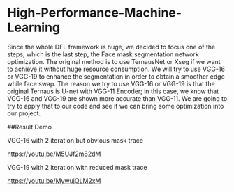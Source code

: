# High-Performance-Machine-Learning
Since the whole DFL framework is huge, we decided to focus one of the steps, which is
the last step, the Face mask segmentation network optimization. The original method is to use
TernausNet or Xseg if we want to achieve it without huge resource consumption. We will try to
use VGG-16 or VGG-19 to enhance the segmentation in order to obtain a smoother edge while
face swap. The reason we try to use VGG-16 or VGG-19 is that the original Ternaus is U-net
with VGG-11 Encoder; in this case, we know that VGG-16 and VGG-19 are shown more
accurate than VGG-11. We are going to try to apply that to our code and see if we can bring
some optimization into our project.


##Result Demo

VGG-16 with 2 iteration but obvious mask trace

https://youtu.be/M5UJf2m82dM

VGG-19 with 2 iteration with reduced mask trace

https://youtu.be/MywujQLM2xM

